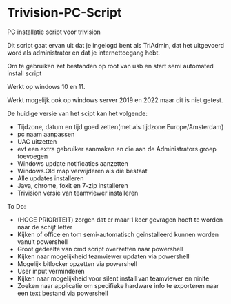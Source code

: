 # Trivision-PC-Script
PC installatie script voor trivision


Dit script gaat ervan uit dat je ingelogd bent als TriAdmin, dat het uitgevoerd word als administrator en dat je internettoegang hebt.

Om te gebruiken zet bestanden op root van usb en start semi automated install script

Werkt op windows 10 en 11.

Werkt mogelijk ook op windows server 2019 en 2022 maar dit is niet getest.

De huidige versie van het scipt kan het volgende:

- Tijdzone, datum en tijd goed zetten(met als tijdzone Europe/Amsterdam)
- pc naam aanpassen
- UAC uitzetten
- evt een extra gebruiker aanmaken en die aan de Administrators groep toevoegen
- Windows update notificaties aanzetten
- Windows.Old map verwijderen als die bestaat
- Alle updates installeren
- Java, chrome, foxit en 7-zip installeren
- Trivision versie van teamviewer installeren


To Do:
- (HOGE PRIORITEIT) zorgen dat er maar 1 keer gevragen hoeft te worden naar de schijf letter
- Kijken of office en tom semi-automatisch geinstalleerd kunnen worden vanuit powershell
- Groot gedeelte van cmd script overzetten naar powershell
- Kijken naar mogelijkheid teamviewer updaten via powershell
- Mogelijk bitlocker opzetten via powershell
- User input verminderen
- Kijken naar mogelijkheid voor silent install van teamviewer en ninite
- Zoeken naar applicatie om specifieke hardware info te exporteren naar een text bestand via powershell
